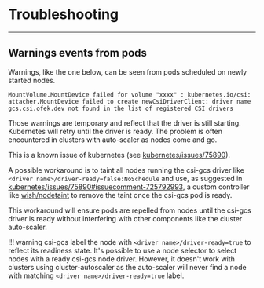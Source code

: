 # Troubleshooting

-----

## Warnings events from pods

Warnings, like the one below, can be seen from pods scheduled on newly started nodes.

```
MountVolume.MountDevice failed for volume "xxxx" : kubernetes.io/csi: attacher.MountDevice failed to create newCsiDriverClient: driver name gcs.csi.ofek.dev not found in the list of registered CSI drivers
```

Those warnings are temporary and reflect that the driver is still starting. Kubernetes will retry until the driver is ready. The problem is often encountered in clusters with auto-scaler as nodes come and go.

This is a known issue of kubernetes (see [kubernetes/issues/75890](https://github.com/kubernetes/kubernetes/issues/75890)).

A possible workaround is to taint all nodes running the csi-gcs driver like `<driver name>/driver-ready=false:NoSchedule` and use, as suggested in [kubernetes/issues/75890#issuecomment-725792993](https://github.com/kubernetes/kubernetes/issues/75890#issuecomment-725792993), a custom controller like [wish/nodetaint](https://github.com/wish/nodetaint) to remove the taint once the csi-gcs pod is ready.

This workaround will ensure pods are repelled from nodes until the csi-gcs driver is ready without interfering with other components like the cluster auto-scaler.

!!! warning
    csi-gcs label the node with `<driver name>/driver-ready=true` to reflect its readiness state. It's possible to use a node selector to select nodes with a ready csi-gcs node driver. However, it doesn't work with clusters using cluster-autoscaler as the auto-scaler will never find a node with matching `<driver name>/driver-ready=true` label. 
